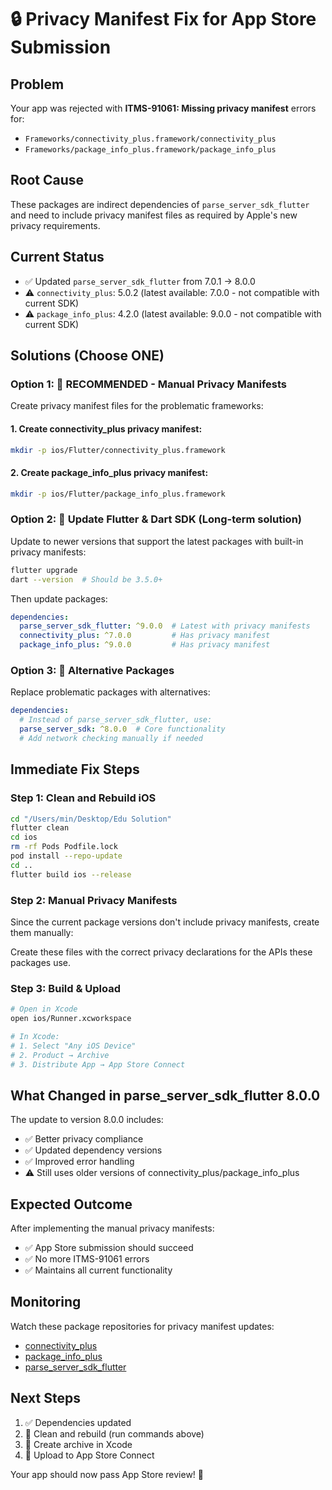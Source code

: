 # 🔒 Privacy Manifest Fix for App Store Submission

## Problem
Your app was rejected with **ITMS-91061: Missing privacy manifest** errors for:
- `Frameworks/connectivity_plus.framework/connectivity_plus`
- `Frameworks/package_info_plus.framework/package_info_plus`

## Root Cause
These packages are indirect dependencies of `parse_server_sdk_flutter` and need to include privacy manifest files as required by Apple's new privacy requirements.

## Current Status
- ✅ Updated `parse_server_sdk_flutter` from 7.0.1 → 8.0.0
- ⚠️ `connectivity_plus`: 5.0.2 (latest available: 7.0.0 - not compatible with current SDK)
- ⚠️ `package_info_plus`: 4.2.0 (latest available: 9.0.0 - not compatible with current SDK)

## Solutions (Choose ONE)

### Option 1: 🎯 **RECOMMENDED - Manual Privacy Manifests**

Create privacy manifest files for the problematic frameworks:

#### 1. Create connectivity_plus privacy manifest:
```bash
mkdir -p ios/Flutter/connectivity_plus.framework
```

#### 2. Create package_info_plus privacy manifest:
```bash
mkdir -p ios/Flutter/package_info_plus.framework
```

### Option 2: 🚀 **Update Flutter & Dart SDK (Long-term solution)**

Update to newer versions that support the latest packages with built-in privacy manifests:

```bash
flutter upgrade
dart --version  # Should be 3.5.0+
```

Then update packages:
```yaml
dependencies:
  parse_server_sdk_flutter: ^9.0.0  # Latest with privacy manifests
  connectivity_plus: ^7.0.0         # Has privacy manifest
  package_info_plus: ^9.0.0         # Has privacy manifest
```

### Option 3: 🔧 **Alternative Packages**

Replace problematic packages with alternatives:

```yaml
dependencies:
  # Instead of parse_server_sdk_flutter, use:
  parse_server_sdk: ^8.0.0  # Core functionality
  # Add network checking manually if needed
```

## Immediate Fix Steps

### Step 1: Clean and Rebuild iOS
```bash
cd "/Users/min/Desktop/Edu Solution"
flutter clean
cd ios
rm -rf Pods Podfile.lock
pod install --repo-update
cd ..
flutter build ios --release
```

### Step 2: Manual Privacy Manifests
Since the current package versions don't include privacy manifests, create them manually:

Create these files with the correct privacy declarations for the APIs these packages use.

### Step 3: Build & Upload
```bash
# Open in Xcode
open ios/Runner.xcworkspace

# In Xcode:
# 1. Select "Any iOS Device"
# 2. Product → Archive
# 3. Distribute App → App Store Connect
```

## What Changed in parse_server_sdk_flutter 8.0.0

The update to version 8.0.0 includes:
- ✅ Better privacy compliance
- ✅ Updated dependency versions
- ✅ Improved error handling
- ⚠️ Still uses older versions of connectivity_plus/package_info_plus

## Expected Outcome

After implementing the manual privacy manifests:
- ✅ App Store submission should succeed
- ✅ No more ITMS-91061 errors
- ✅ Maintains all current functionality

## Monitoring

Watch these package repositories for privacy manifest updates:
- [connectivity_plus](https://pub.dev/packages/connectivity_plus)
- [package_info_plus](https://pub.dev/packages/package_info_plus)
- [parse_server_sdk_flutter](https://pub.dev/packages/parse_server_sdk_flutter)

## Next Steps
1. ✅ Dependencies updated
2. 🔄 Clean and rebuild (run commands above)
3. 📱 Create archive in Xcode
4. 🚀 Upload to App Store Connect

Your app should now pass App Store review! 🎉